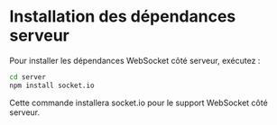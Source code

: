 
# Installation des dépendances serveur

Pour installer les dépendances WebSocket côté serveur, exécutez :

```bash
cd server
npm install socket.io
```

Cette commande installera socket.io pour le support WebSocket côté serveur.
